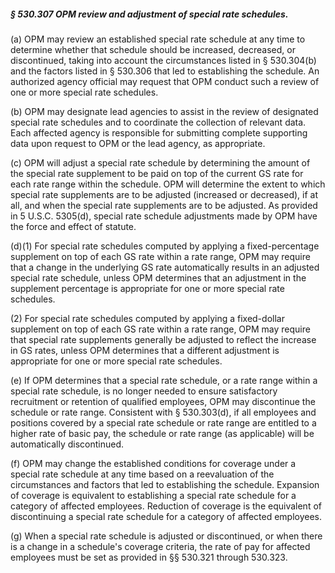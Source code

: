##### § 530.307 OPM review and adjustment of special rate schedules. #####

(a) OPM may review an established special rate schedule at any time to determine whether that schedule should be increased, decreased, or discontinued, taking into account the circumstances listed in § 530.304(b) and the factors listed in § 530.306 that led to establishing the schedule. An authorized agency official may request that OPM conduct such a review of one or more special rate schedules.

(b) OPM may designate lead agencies to assist in the review of designated special rate schedules and to coordinate the collection of relevant data. Each affected agency is responsible for submitting complete supporting data upon request to OPM or the lead agency, as appropriate.

(c) OPM will adjust a special rate schedule by determining the amount of the special rate supplement to be paid on top of the current GS rate for each rate range within the schedule. OPM will determine the extent to which special rate supplements are to be adjusted (increased or decreased), if at all, and when the special rate supplements are to be adjusted. As provided in 5 U.S.C. 5305(d), special rate schedule adjustments made by OPM have the force and effect of statute.

(d)(1) For special rate schedules computed by applying a fixed-percentage supplement on top of each GS rate within a rate range, OPM may require that a change in the underlying GS rate automatically results in an adjusted special rate schedule, unless OPM determines that an adjustment in the supplement percentage is appropriate for one or more special rate schedules.

(2) For special rate schedules computed by applying a fixed-dollar supplement on top of each GS rate within a rate range, OPM may require that special rate supplements generally be adjusted to reflect the increase in GS rates, unless OPM determines that a different adjustment is appropriate for one or more special rate schedules.

(e) If OPM determines that a special rate schedule, or a rate range within a special rate schedule, is no longer needed to ensure satisfactory recruitment or retention of qualified employees, OPM may discontinue the schedule or rate range. Consistent with § 530.303(d), if all employees and positions covered by a special rate schedule or rate range are entitled to a higher rate of basic pay, the schedule or rate range (as applicable) will be automatically discontinued.

(f) OPM may change the established conditions for coverage under a special rate schedule at any time based on a reevaluation of the circumstances and factors that led to establishing the schedule. Expansion of coverage is equivalent to establishing a special rate schedule for a category of affected employees. Reduction of coverage is the equivalent of discontinuing a special rate schedule for a category of affected employees.

(g) When a special rate schedule is adjusted or discontinued, or when there is a change in a schedule's coverage criteria, the rate of pay for affected employees must be set as provided in §§ 530.321 through 530.323.